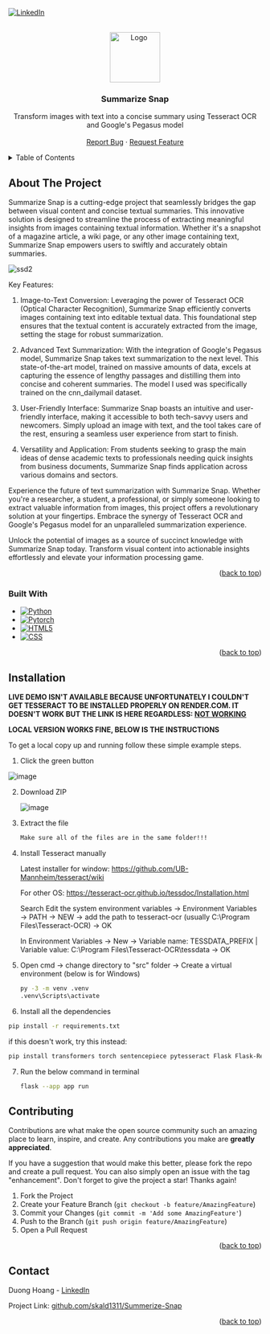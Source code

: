 
<!-- PROJECT SHIELDS -->
<!--
*** I'm using markdown "reference style" links for readability.
*** Reference links are enclosed in brackets [ ] instead of parentheses ( ).
*** See the bottom of this document for the declaration of the reference variables
*** for contributors-url, forks-url, etc. This is an optional, concise syntax you may use.
*** https://www.markdownguide.org/basic-syntax/#reference-style-links
-->
[![LinkedIn][linkedin-shield]][linkedin-url]



<!-- PROJECT LOGO -->
<br />
<div align="center">
  <a href="https://github.com/skald1311/Summerize-Snap">
    <img src="https://github.com/skald1311/Summerize-Snap/assets/84189062/648d883e-4bdc-4e86-9509-d45a2b26d318" alt="Logo" width="100" height="100">
  </a>



<h3 align="center">Summarize Snap</h3>

  <p align="center">
    Transform images with text into a concise summary using Tesseract OCR and Google's Pegasus model
    <br />
    <br />
    <a href="https://github.com/skald1311/Summerize-Snap/issues">Report Bug</a>
    ·
    <a href="https://github.com/skald1311/Summerize-Snap/issues">Request Feature</a>
  </p>
</div>



<!-- TABLE OF CONTENTS -->
<details>
  <summary>Table of Contents</summary>
  <ol>
    <li>
      <a href="#about-the-project">About The Project</a>
      <ul>
        <li><a href="#built-with">Built With</a></li>
      </ul>
    </li>
    <li>
      <a href="#getting-started">Getting Started</a>
      <ul>
        <li><a href="#installation">Installation</a></li>
      </ul>
    </li>
    <li><a href="#contributing">Contributing</a></li>
    <li><a href="#license">License</a></li>
    <li><a href="#contact">Contact</a></li>
  </ol>
</details>



<!-- ABOUT THE PROJECT -->
## About The Project

Summarize Snap is a cutting-edge project that seamlessly bridges the gap between visual content and concise textual summaries. This innovative solution is designed to streamline the process of extracting meaningful insights from images containing textual information. Whether it's a snapshot of a magazine article, a wiki page, or any other image containing text, Summarize Snap empowers users to swiftly and accurately obtain summaries.

![ssd2](https://github.com/skald1311/Summerize-Snap/assets/84189062/15fff7d0-48e8-4632-9e50-63001967f2fd)


Key Features:

1. Image-to-Text Conversion: Leveraging the power of Tesseract OCR (Optical Character Recognition), Summarize Snap efficiently converts images containing text into editable textual data. This foundational step ensures that the textual content is accurately extracted from the image, setting the stage for robust summarization.

2. Advanced Text Summarization: With the integration of Google's Pegasus model, Summarize Snap takes text summarization to the next level. This state-of-the-art model, trained on massive amounts of data, excels at capturing the essence of lengthy passages and distilling them into concise and coherent summaries. The model I used was specifically trained on the cnn_dailymail dataset.

3. User-Friendly Interface: Summarize Snap boasts an intuitive and user-friendly interface, making it accessible to both tech-savvy users and newcomers. Simply upload an image with text, and the tool takes care of the rest, ensuring a seamless user experience from start to finish.

4. Versatility and Application: From students seeking to grasp the main ideas of dense academic texts to professionals needing quick insights from business documents, Summarize Snap finds application across various domains and sectors.


Experience the future of text summarization with Summarize Snap. Whether you're a researcher, a student, a professional, or simply someone looking to extract valuable information from images, this project offers a revolutionary solution at your fingertips. Embrace the synergy of Tesseract OCR and Google's Pegasus model for an unparalleled summarization experience.

Unlock the potential of images as a source of succinct knowledge with Summarize Snap today. Transform visual content into actionable insights effortlessly and elevate your information processing game.



<p align="right">(<a href="#readme-top">back to top</a>)</p>



### Built With

* [![Python][Python]][Python-url]
* [![Pytorch][Pytorch]][Pytorch-url]
* [![HTML5][HTML5]][HTML5-url]
* [![CSS][CSS]][CSS-url]

<p align="right">(<a href="#readme-top">back to top</a>)</p>



<!-- GETTING STARTED -->
## Installation

**LIVE DEMO ISN'T AVAILABLE BECAUSE UNFORTUNATELY I COULDN'T GET TESSERACT TO BE INSTALLED PROPERLY ON RENDER.COM. IT DOESN'T WORK BUT THE LINK IS HERE REGARDLESS: [NOT WORKING](https://summarize-snap.onrender.com)**

**LOCAL VERSION WORKS FINE, BELOW IS THE INSTRUCTIONS**

To get a local copy up and running follow these simple example steps.

1. Click the green button

  ![image](https://user-images.githubusercontent.com/84189062/210023644-49f6ee47-b8aa-479d-b192-c9985ef913cd.png)
   
   
2. Download ZIP

   ![image](https://user-images.githubusercontent.com/84189062/210023664-4d06ef4a-71a7-444d-9778-bf21c8ed30ae.png)
  
  
3. Extract the file
   ```sh
   Make sure all of the files are in the same folder!!!
   ```

4. Install Tesseract manually
  
    Latest installer for window: https://github.com/UB-Mannheim/tesseract/wiki
   
    For other OS: https://tesseract-ocr.github.io/tessdoc/Installation.html
   
    Search Edit the system environment variables -> Environment Variables -> PATH -> NEW -> add the path to tesseract-ocr (usually C:\Program Files\Tesseract-OCR) -> OK
   
    In Environment Variables -> New ->  Variable name: TESSDATA_PREFIX    |    Variable value: C:\Program Files\Tesseract-OCR\tessdata -> OK

6. Open cmd -> change directory to "src" folder -> Create a virtual environment (below is for Windows)
   ```sh
   py -3 -m venv .venv
   .venv\Scripts\activate
   ```

7. Install all the dependencies
  ```sh
  pip install -r requirements.txt
  ```
  if this doesn't work, try this instead:
  ```sh
  pip install transformers torch sentencepiece pytesseract Flask Flask-Reuploaded Flask-WTF
  ```
7. Run the below command in terminal
   ```sh
   flask --app app run
   ```

<!-- CONTRIBUTING -->
## Contributing

Contributions are what make the open source community such an amazing place to learn, inspire, and create. Any contributions you make are **greatly appreciated**.

If you have a suggestion that would make this better, please fork the repo and create a pull request. You can also simply open an issue with the tag "enhancement".
Don't forget to give the project a star! Thanks again!

1. Fork the Project
2. Create your Feature Branch (`git checkout -b feature/AmazingFeature`)
3. Commit your Changes (`git commit -m 'Add some AmazingFeature'`)
4. Push to the Branch (`git push origin feature/AmazingFeature`)
5. Open a Pull Request

<p align="right">(<a href="#readme-top">back to top</a>)</p>



<!-- CONTACT -->
## Contact

Duong Hoang - [LinkedIn](https://www.linkedin.com/in/hmd1311/)

Project Link: [github.com/skald1311/Summerize-Snap](https://github.com/skald1311/Summerize-Snap)

<p align="right">(<a href="#readme-top">back to top</a>)</p>



<!-- MARKDOWN LINKS & IMAGES -->
<!-- https://www.markdownguide.org/basic-syntax/#reference-style-links -->
[linkedin-shield]: https://img.shields.io/badge/-LinkedIn-black.svg?style=for-the-badge&logo=linkedin&colorB=555
[linkedin-url]: https://www.linkedin.com/in/hmd1311/
[Python]: https://img.shields.io/badge/Python-3776AB?style=for-the-badge&logo=python&logoColor=white
[Python-url]: https://www.python.org
[HTML5]: https://img.shields.io/badge/HTML5-E34F26?style=for-the-badge&logo=html5&logoColor=white
[HTML5-url]: https://en.wikipedia.org/wiki/HTML
[CSS]: https://img.shields.io/badge/CSS3-1572B6?style=for-the-badge&logo=css3&logoColor=white
[CSS-url]: https://en.wikipedia.org/wiki/CSS
[logo]: https://github.com/skald1311/Music-Visualizer/assets/84189062/97092b3b-4f77-4a86-8c4e-fdfa5b2fafe1
[Pytorch]: https://img.shields.io/badge/PyTorch-EE4C2C?style=for-the-badge&logo=pytorch&logoColor=white
[Pytorch-url]: https://pytorch.org
